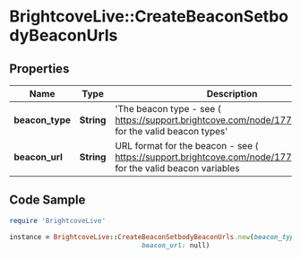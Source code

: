 # BrightcoveLive::CreateBeaconSetbodyBeaconUrls

## Properties

Name | Type | Description | Notes
------------ | ------------- | ------------- | -------------
**beacon_type** | **String** | &#39;The beacon type - see ( https://support.brightcove.com/node/17763#Beacons) for the valid beacon types&#39; | 
**beacon_url** | **String** | URL format for the beacon - see ( https://support.brightcove.com/node/17763#Beacons) for the valid beacon variables | 

## Code Sample

```ruby
require 'BrightcoveLive'

instance = BrightcoveLive::CreateBeaconSetbodyBeaconUrls.new(beacon_type: null,
                                 beacon_url: null)
```


